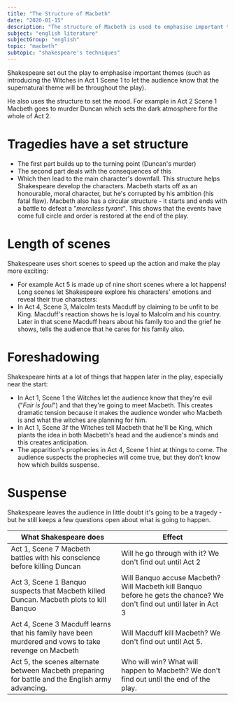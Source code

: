 ```yaml
---
title: "The Structure of Macbeth"
date: "2020-01-15"
description: "The structure of Macbeth is used to emphasise important themes as well as to set the mood and tone for that section of the play."
subject: "english literature"
subjectGroup: "english"
topic: "macbeth"
subtopic: "shakespeare's techniques"
---
```


Shakespeare set out the play to emphasise important themes (such as introducing the Witches in Act 1 Scene 1 to let the audience know that the supernatural theme will be throughout the play).

He also uses the structure to set the mood. For example in Act 2 Scene 1 Macbeth goes to murder Duncan which sets the dark atmosphere for the whole of Act 2.

# Tragedies have a set structure

- The first part builds up to the turning point (Duncan's murder)
- The second part deals with the consequences of this
- Which then lead to the main character's downfall.
  This structure helps Shakespeare develop the characters. Macbeth starts off as an honourable, moral character, but he's corrupted by his ambition (his fatal flaw). Macbeth also has a circular structure - it starts and ends with a battle to defeat a "_merciless tyrant_". This shows that the events have come full circle and order is restored at the end of the play.

# Length of scenes

Shakespeare uses short scenes to speed up the action and make the play more exciting:

- For example Act 5 is made up of nine short scenes where a lot happens!
  Long scenes let Shakespeare explore his characters' emotions and reveal their true characters:
- In Act 4, Scene 3, Malcolm tests Macduff by claiming to be unfit to be King. Macduff's reaction shows he is loyal to Malcolm and his country. Later in that scene Macduff hears about his family too and the grief he shows, tells the audience that he cares for his family also.

# Foreshadowing

Shakespeare hints at a lot of things that happen later in the play, especially near the start:

- In Act 1, Scene 1 the Witches let the audience know that they're evil ("_Fair is foul_") and that they're going to meet Macbeth. This creates dramatic tension because it makes the audience wonder who Macbeth is and what the witches are planning for him.
- In Act 1, Scene 3f the Witches tell Macbeth that he'll be King, which plants the idea in both Macbeth's head and the audience's minds and this creates anticipation.
- The apparition's prophecies in Act 4, Scene 1 hint at things to come. The audience suspects the prophecies will come true, but they don't know how which builds suspense.

# Suspense

Shakespeare leaves the audience in little doubt it's going to be a tragedy - but he still keeps a few questions open about what is going to happen.

| What Shakespeare does                                                                                | Effect                                                                                                                 |
| ---------------------------------------------------------------------------------------------------- | ---------------------------------------------------------------------------------------------------------------------- |
| Act 1, Scene 7 Macbeth battles with his conscience before killing Duncan                             | Will he go through with it? We don't find out until Act 2                                                              |
| Act 3, Scene 1 Banquo suspects that Macbeth killed Duncan. Macbeth plots to kill Banquo              | Will Banquo accuse Macbeth? Will Macbeth kill Banquo before he gets the chance? We don't find out until later in Act 3 |
| Act 4, Scene 3 Macduff learns that his family have been murdered and vows to take revenge on Macbeth | Will Macduff kill Macbeth? We don't find out until Act 5.                                                              |
| Act 5, the scenes alternate between Macbeth preparing for battle and the English army advancing.     | Who will win? What will happen to Macbeth? We don't find out until the end of the play.                                |
